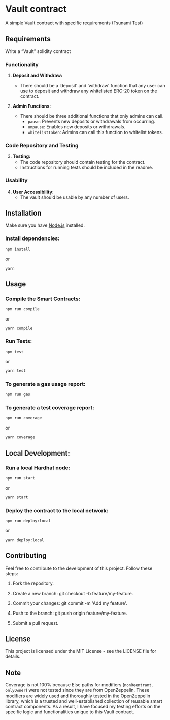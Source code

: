# Vault contract

A simple Vault contract with specific requirements (Tsunami Test)

## Requirements

Write a “Vault” solidity contract

### Functionality

1. **Deposit and Withdraw:**
   - There should be a ‘deposit’ and ‘withdraw’ function that any user can use to deposit and withdraw any whitelisted ERC-20 token on the contract.

2. **Admin Functions:**
   - There should be three additional functions that only admins can call.
     - `pause`: Prevents new deposits or withdrawals from occurring.
     - `unpause`: Enables new deposits or withdrawals.
     - `whitelistToken`: Admins can call this function to whitelist tokens.

### Code Repository and Testing

3. **Testing:**
   - The code repository should contain testing for the contract.
   - Instructions for running tests should be included in the readme.

### Usability

4. **User Accessibility:**
   - The vault should be usable by any number of users.

## Installation

Make sure you have [Node.js](https://nodejs.org/) installed.

### Install dependencies:

```bash
npm install
```
or
```bash
yarn
```

## Usage

### Compile the Smart Contracts:

```bash
npm run compile
```
or
```bash
yarn compile
```

### Run Tests:

```bash
npm test
```
or
```bash
yarn test
```

### To generate a gas usage report:

```bash
npm run gas
```

### To generate a test coverage report:

```bash
npm run coverage
```
or
```bash
yarn coverage
```

## Local Development:

### Run a local Hardhat node:

```bash
npm run start
```
or
```bash
yarn start
```

### Deploy the contract to the local network:

```bash
npm run deploy:local
```
or
```bash
yarn deploy:local
```

## Contributing
Feel free to contribute to the development of this project. Follow these steps:

1. Fork the repository.

2. Create a new branch: git checkout -b feature/my-feature.

3. Commit your changes: git commit -m 'Add my feature'.

4. Push to the branch: git push origin feature/my-feature.

5. Submit a pull request.

## License
This project is licensed under the MIT License - see the LICENSE file for details.


## Note

Coverage is not 100% because Else paths for modifiers (`nonReentrant`, `onlyOwner`) were not tested since they are from OpenZeppelin. These modifiers are widely used and thoroughly tested in the OpenZeppelin library, which is a trusted and well-established collection of reusable smart contract components. As a result, I have focused my testing efforts on the specific logic and functionalities unique to this Vault contract.
